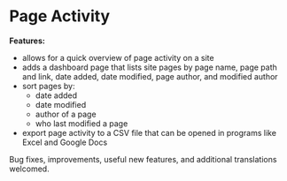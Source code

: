 # Page Activity

**Features:**
- allows for a quick overview of page activity on a site
- adds a dashboard page that lists site pages by page name, page path and link, date added, date modified, page author, and modified author
- sort pages by:
    - date added
    - date modified
    - author of a page
    - who last modified a page
- export page activity to a CSV file that can be opened in programs like Excel and Google Docs

Bug fixes, improvements, useful new features, and additional translations welcomed.
